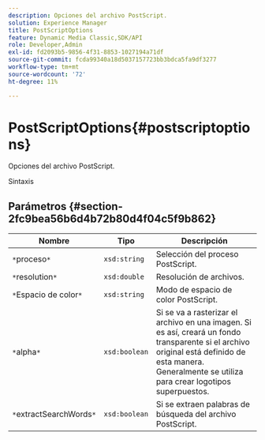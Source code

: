 ```yaml
---
description: Opciones del archivo PostScript.
solution: Experience Manager
title: PostScriptOptions
feature: Dynamic Media Classic,SDK/API
role: Developer,Admin
exl-id: fd2093b5-9856-4f31-8853-1027194a71df
source-git-commit: fcda99340a18d5037157723bb3bdca5fa9df3277
workflow-type: tm+mt
source-wordcount: '72'
ht-degree: 11%

---
```


# PostScriptOptions{#postscriptoptions}

Opciones del archivo PostScript.

Sintaxis

## Parámetros {#section-2fc9bea56b6d4b72b80d4f04c5f9b862}

| Nombre | Tipo | Descripción |
|---|---|---|
| `*`proceso`*` | `xsd:string` | Selección del proceso PostScript. |
| `*`resolution`*` | `xsd:double` | Resolución de archivos. |
| `*`Espacio de color`*` | `xsd:string` | Modo de espacio de color PostScript. |
| `*`alpha`*` | `xsd:boolean` | Si se va a rasterizar el archivo en una imagen. Si es así, creará un fondo transparente si el archivo original está definido de esta manera. Generalmente se utiliza para crear logotipos superpuestos. |
| `*`extractSearchWords`*` | `xsd:boolean` | Si se extraen palabras de búsqueda del archivo PostScript. |
